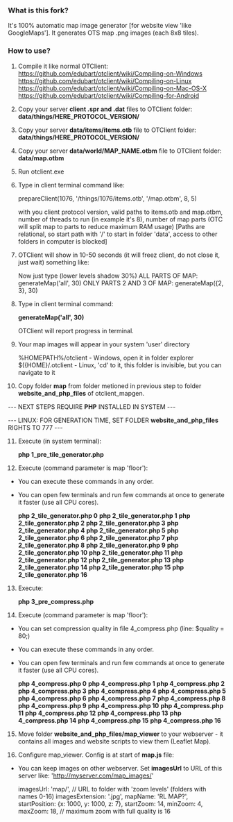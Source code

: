 ### What is this fork?

It's 100% automatic map image generator [for website view 'like GoogleMaps'].
It generates OTS map .png images (each 8x8 tiles).

### How to use?

1. Compile it like normal OTClient:
https://github.com/edubart/otclient/wiki/Compiling-on-Windows
https://github.com/edubart/otclient/wiki/Compiling-on-Linux
https://github.com/edubart/otclient/wiki/Compiling-on-Mac-OS-X
https://github.com/edubart/otclient/wiki/Compiling-for-Android

2. Copy your server **client .spr and .dat** files to OTClient folder: **data/things/HERE_PROTOCOL_VERSION/**

3. Copy your server **data/items/items.otb** file to OTClient folder: **data/things/HERE_PROTOCOL_VERSION/**

4. Copy your server **data/world/MAP_NAME.otbm** file to OTClient folder: **data/map.otbm**

5. Run otclient.exe

6. Type in client terminal command like:
    
    prepareClient(1076, '/things/1076/items.otb', '/map.otbm', 8, 5)
    
	with you client protocol version, valid paths to items.otb and map.otbm, number of threads to run (in example it's 8), number of map parts (OTC will split map to parts to reduce maximum RAM usage)
	[Paths are relational, so start path with '/' to start in folder 'data', access to other folders in computer is blocked]

7. OTClient will show in 10-50 seconds (it will freez client, do not close it, just wait) something like:

	Now just type (lower levels shadow 30%)
	ALL PARTS OF MAP:
	generateMap('all', 30)
	ONLY PARTS 2 AND 3 OF MAP:
	generateMap({2, 3}, 30)

8. Type in client terminal command:
		
	**generateMap('all', 30)**
		
	OTClient will report progress in terminal.

9. Your map images will appear in your system 'user' directory

	%HOMEPATH%/otclient - Windows, open it in folder explorer
	$({HOME}/.otclient - Linux, 'cd' to it, this folder is invisible, but you can navigate to it

10. Copy folder **map** from folder metioned in previous step to folder **website_and_php_files** of otclient_mapgen.

--- NEXT STEPS REQUIRE **PHP** INSTALLED IN SYSTEM ---

--- LINUX: FOR GENERATION TIME, SET FOLDER **website_and_php_files** RIGHTS TO 777 ---

11. Execute (in system terminal):

	**php 1_pre_tile_generator.php**

12. Execute (command parameter is map 'floor'):
- You can execute these commands in any order.
- You can open few terminals and run few commands at once to generate it faster (use all CPU cores).

	**php 2_tile_generator.php 0**
	**php 2_tile_generator.php 1**
	**php 2_tile_generator.php 2**
	**php 2_tile_generator.php 3**
	**php 2_tile_generator.php 4**
	**php 2_tile_generator.php 5**
	**php 2_tile_generator.php 6**
	**php 2_tile_generator.php 7**
	**php 2_tile_generator.php 8**
	**php 2_tile_generator.php 9**
	**php 2_tile_generator.php 10**
	**php 2_tile_generator.php 11**
	**php 2_tile_generator.php 12**
	**php 2_tile_generator.php 13**
	**php 2_tile_generator.php 14**
	**php 2_tile_generator.php 15**
	**php 2_tile_generator.php 16**

13. Execute:

	**php 3_pre_compress.php**

14. Execute (command parameter is map 'floor'):
- You can set compression quality in file 4_compress.php (line: $quality = 80;)
- You can execute these commands in any order.
- You can open few terminals and run few commands at once to generate it faster (use all CPU cores).

	**php 4_compress.php 0**
	**php 4_compress.php 1**
	**php 4_compress.php 2**
	**php 4_compress.php 3**
	**php 4_compress.php 4**
	**php 4_compress.php 5**
	**php 4_compress.php 6**
	**php 4_compress.php 7**
	**php 4_compress.php 8**
	**php 4_compress.php 9**
	**php 4_compress.php 10**
	**php 4_compress.php 11**
	**php 4_compress.php 12**
	**php 4_compress.php 13**
	**php 4_compress.php 14**
	**php 4_compress.php 15**
	**php 4_compress.php 16**

15. Move folder **website_and_php_files/map_viewer** to your webserver - it contains all images and website scripts to view them (Leaflet Map).

16. Configure map_viewer. Config is at start of **map.js** file:
- You can keep images on other webserver. Set **imagesUrl** to URL of this server like: 'http://myserver.com/map_images/'

	imagesUrl: 'map/', // URL to folder with 'zoom levels' (folders with names 0-16)
	imagesExtension: '.jpg',
	mapName: 'RL MAP?',
	startPosition: {x: 1000, y: 1000, z: 7},
	startZoom: 14,
	minZoom: 4,
	maxZoom: 18, // maximum zoom with full quality is 16

